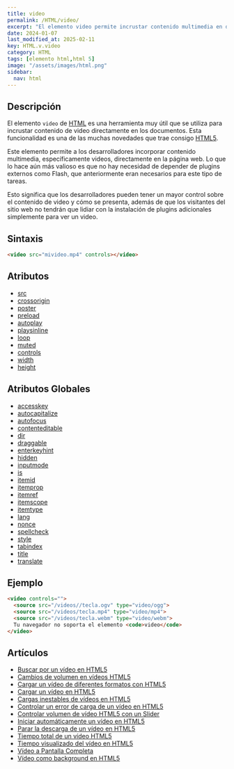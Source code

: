 ```yaml
---
title: video
permalink: /HTML/video/
excerpt: "El elemento video permite incrustar contenido multimedia en documentos HTML sin plugins externos."
date: 2024-01-07
last_modified_at: 2025-02-11
key: HTML.v.video
category: HTML
tags: [elemento html,html 5]
image: "/assets/images/html.png"
sidebar:
  nav: html
---
```


## Descripción


El elemento `video` de [HTML](https://www.manualweb.net/html5/) es una herramienta muy útil que se utiliza para incrustar contenido de video directamente en los documentos. Esta funcionalidad es una de las muchas novedades que trae consigo [HTML5](https://www.manualweb.net/html5/).


Este elemento permite a los desarrolladores incorporar contenido multimedia, específicamente videos, directamente en la página web. Lo que lo hace aún más valioso es que no hay necesidad de depender de plugins externos como Flash, que anteriormente eran necesarios para este tipo de tareas.


Esto significa que los desarrolladores pueden tener un mayor control sobre el contenido de video y cómo se presenta, además de que los visitantes del sitio web no tendrán que lidiar con la instalación de plugins adicionales simplemente para ver un video.


## Sintaxis


```html
<video src="mivideo.mp4" controls></video>
```


## Atributos

- [src](https://www.w3api.com/HTML/video/src/)
- [crossorigin](https://www.w3api.com/HTML/video/crossorigin/)
- [poster](https://www.w3api.com/HTML/video/poster/)
- [preload](https://www.w3api.com/HTML/video/preload/)
- [autoplay](https://www.w3api.com/HTML/video/autoplay/)
- [playsinline](https://www.w3api.com/HTML/video/playsinline/)
- [loop](https://www.w3api.com/HTML/video/loop/)
- [muted](https://www.w3api.com/HTML/video/muted/)
- [controls](https://www.w3api.com/HTML/video/controls/)
- [width](https://www.w3api.com/HTML/video/width/)
- [height](https://www.w3api.com/HTML/video/height/)

## Atributos Globales

- [accesskey](https://www.w3api.com/HTML/accesskey/)
- [autocapitalize](https://www.w3api.com/HTML/autocapitalize/)
- [autofocus](https://www.w3api.com/HTML/autofocus/)
- [contenteditable](https://www.w3api.com/HTML/contenteditable/)
- [dir](https://www.w3api.com/HTML/dir/)
- [draggable](https://www.w3api.com/HTML/draggable/)
- [enterkeyhint](https://www.w3api.com/HTML/enterkeyhint/)
- [hidden](https://www.w3api.com/HTML/hidden/)
- [inputmode](https://www.w3api.com/HTML/inputmode/)
- [is](https://www.w3api.com/HTML/is/)
- [itemid](https://www.w3api.com/HTML/itemid/)
- [itemprop](https://www.w3api.com/HTML/itemprop/)
- [itemref](https://www.w3api.com/HTML/itemref/)
- [itemscope](https://www.w3api.com/HTML/itemscope/)
- [itemtype](https://www.w3api.com/HTML/itemtype/)
- [lang](https://www.w3api.com/HTML/lang/)
- [nonce](https://www.w3api.com/HTML/nonce/)
- [spellcheck](https://www.w3api.com/HTML/spellcheck/)
- [style](https://www.w3api.com/HTML/style/)
- [tabindex](https://www.w3api.com/HTML/tabindex/)
- [title](https://www.w3api.com/HTML/title/)
- [translate](https://www.w3api.com/HTML/translate/)

## Ejemplo


```html
<video controls="">
  <source src="/videos//tecla.ogv" type="video/ogg">
  <source src="/videos/tecla.mp4" type="video/mp4">
  <source src="/videos/tecla.webm" type="video/webm">
  Tu navegador no soporta el elemento <code>video</code>
</video>
```


## Artículos

- [Buscar por un vídeo en HTML5](https://lineadecodigo.com/html5/buscar-por-un-video-en-html5/)
- [Cambios de volumen en vídeos HTML5](https://lineadecodigo.com/html5/cambios-de-volumen-en-videos-html5/)
- [Cargar un vídeo de diferentes formatos con HTML5](https://lineadecodigo.com/html5/cargar-un-video-de-diferentes-formatos-con-html5/)
- [Cargar un vídeo en HTML5](https://lineadecodigo.com/html5/cargar-un-video-en-html5/)
- [Cargas inestables de vídeos en HTML5](https://lineadecodigo.com/javascript/cargas-inestables-de-videos-en-html5/)
- [Controlar un error de carga de un vídeo en HTML5](https://lineadecodigo.com/html5/controlar-un-error-de-carga-de-un-video-en-html5/)
- [Controlar volumen de vídeo HTML5 con un Slider](https://lineadecodigo.com/html5/controlar-volumen-de-video-html5-con-un-slider/)
- [Iniciar automáticamente un vídeo en HTML5](https://lineadecodigo.com/html5/iniciar-automaticamente-un-video-en-html5/)
- [Parar la descarga de un vídeo en HTML5](https://lineadecodigo.com/html5/parar-la-descarga-de-un-video-en-html5/)
- [Tiempo total de un vídeo HTML5](https://lineadecodigo.com/html5/tiempo-total-de-un-video-html5/)
- [Tiempo visualizado del vídeo en HTML5](https://lineadecodigo.com/html5/tiempo-visualizado-del-video-en-html5/)
- [Vídeo a Pantalla Completa](https://lineadecodigo.com/html5/video-a-pantalla-completa/)
- [Vídeo como background en HTML5](https://lineadecodigo.com/html5/video-background-html5/)
